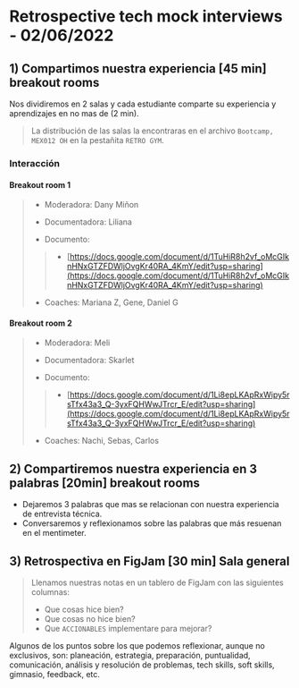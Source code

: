# Retrospective tech mock interviews - 02/06/2022

## 1) Compartimos nuestra experiencia [45 min]  breakout rooms

Nos dividiremos en 2 salas y cada estudiante comparte su experiencia y
aprendizajes en no mas de (2 min).

> La distribución de las salas la encontraras en el archivo `Bootcamp, MEX012 OH`
> en la pestañita `RETRO GYM`.

### Interacción

#### Breakout room 1

> - Moderadora: Dany Miñon
>
> - Documentadora: Liliana
>
> - Documento:
> >
> > - [https://docs.google.com/document/d/1TuHiR8h2vf_oMcGIknHNxGTZFDWljOvgKr40RA_4KmY/edit?usp=sharing](https://docs.google.com/document/d/1TuHiR8h2vf_oMcGIknHNxGTZFDWljOvgKr40RA_4KmY/edit?usp=sharing)
>
> - Coaches: Mariana Z, Gene, Daniel G

#### Breakout room 2

> - Moderadora: Meli
>
> - Documentadora: Skarlet
>
> - Documento:
> >
> > - [https://docs.google.com/document/d/1Li8epLKApRxWipy5rsTfx43a3_Q-3yxFQHWwJTrcr_E/edit?usp=sharing](https://docs.google.com/document/d/1Li8epLKApRxWipy5rsTfx43a3_Q-3yxFQHWwJTrcr_E/edit?usp=sharing)
>
> - Coaches: Nachi, Sebas, Carlos

## 2) Compartiremos nuestra experiencia en 3 palabras [20min] breakout rooms

- Dejaremos 3 palabras que mas se relacionan con nuestra experiencia de entrevista
técnica.
- Conversaremos y reflexionamos sobre las palabras que más resuenan en el mentimeter.

## 3) Retrospectiva en FigJam [30 min] Sala general

> Llenamos nuestras notas en un tablero de FigJam con las siguientes columnas:
>
> - Que cosas hice bien?
> - Que cosas no hice bien?
> - Que `ACCIONABLES` implementare para mejorar?

Algunos de los puntos sobre los que podemos reflexionar, aunque no exclusivos, son:
planeación, estrategia, preparación, puntualidad, comunicación, análisis y
resolución de problemas, tech skills, soft skills, gimnasio, feedback, etc.
